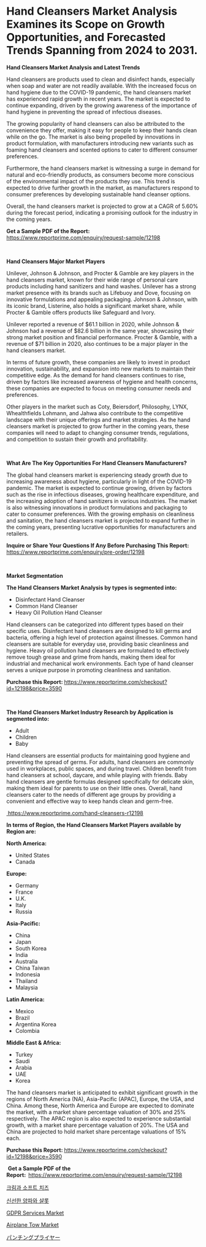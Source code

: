 <p><h1>Hand Cleansers Market Analysis Examines its Scope on Growth Opportunities, and Forecasted Trends Spanning from 2024 to 2031.</h1></p><p><strong>Hand Cleansers Market Analysis and Latest Trends</strong></p>
<p><p>Hand cleansers are products used to clean and disinfect hands, especially when soap and water are not readily available. With the increased focus on hand hygiene due to the COVID-19 pandemic, the hand cleansers market has experienced rapid growth in recent years. The market is expected to continue expanding, driven by the growing awareness of the importance of hand hygiene in preventing the spread of infectious diseases.</p><p>The growing popularity of hand cleansers can also be attributed to the convenience they offer, making it easy for people to keep their hands clean while on the go. The market is also being propelled by innovations in product formulation, with manufacturers introducing new variants such as foaming hand cleansers and scented options to cater to different consumer preferences.</p><p>Furthermore, the hand cleansers market is witnessing a surge in demand for natural and eco-friendly products, as consumers become more conscious of the environmental impact of the products they use. This trend is expected to drive further growth in the market, as manufacturers respond to consumer preferences by developing sustainable hand cleanser options.</p><p>Overall, the hand cleansers market is projected to grow at a CAGR of 5.60% during the forecast period, indicating a promising outlook for the industry in the coming years.</p></p>
<p><strong>Get a Sample PDF of the Report:&nbsp;</strong> <a href="https://www.reportprime.com/enquiry/request-sample/12198">https://www.reportprime.com/enquiry/request-sample/12198</a></p>
<p>&nbsp;</p>
<p><strong>Hand Cleansers Major Market Players</strong></p>
<p><p>Unilever, Johnson & Johnson, and Procter & Gamble are key players in the hand cleansers market, known for their wide range of personal care products including hand sanitizers and hand washes. Unilever has a strong market presence with its brands such as Lifebuoy and Dove, focusing on innovative formulations and appealing packaging. Johnson & Johnson, with its iconic brand, Listerine, also holds a significant market share, while Procter & Gamble offers products like Safeguard and Ivory.</p><p>Unilever reported a revenue of $61.1 billion in 2020, while Johnson & Johnson had a revenue of $82.6 billion in the same year, showcasing their strong market position and financial performance. Procter & Gamble, with a revenue of $71 billion in 2020, also continues to be a major player in the hand cleansers market.</p><p>In terms of future growth, these companies are likely to invest in product innovation, sustainability, and expansion into new markets to maintain their competitive edge. As the demand for hand cleansers continues to rise, driven by factors like increased awareness of hygiene and health concerns, these companies are expected to focus on meeting consumer needs and preferences.</p><p>Other players in the market such as Coty, Beiersdorf, Philosophy, LYNX, Whealthfields Lohmann, and Jahwa also contribute to the competitive landscape with their unique offerings and market strategies. As the hand cleansers market is projected to grow further in the coming years, these companies will need to adapt to changing consumer trends, regulations, and competition to sustain their growth and profitability.</p></p>
<p>&nbsp;</p>
<p><strong>What Are The Key Opportunities For Hand Cleansers Manufacturers?</strong></p>
<p><p>The global hand cleansers market is experiencing steady growth due to increasing awareness about hygiene, particularly in light of the COVID-19 pandemic. The market is expected to continue growing, driven by factors such as the rise in infectious diseases, growing healthcare expenditure, and the increasing adoption of hand sanitizers in various industries. The market is also witnessing innovations in product formulations and packaging to cater to consumer preferences. With the growing emphasis on cleanliness and sanitation, the hand cleansers market is projected to expand further in the coming years, presenting lucrative opportunities for manufacturers and retailers.</p></p>
<p><strong>Inquire or Share Your Questions If Any Before Purchasing This Report:</strong> <a href="https://www.reportprime.com/enquiry/pre-order/12198">https://www.reportprime.com/enquiry/pre-order/12198</a></p>
<p>&nbsp;</p>
<p><strong>Market Segmentation</strong></p>
<p><strong>The Hand Cleansers Market Analysis by types is segmented into:</strong></p>
<p><ul><li>Disinfectant Hand Cleanser</li><li>Common Hand Cleanser</li><li>Heavy Oil Pollution Hand Cleanser</li></ul></p>
<p><p>Hand cleansers can be categorized into different types based on their specific uses. Disinfectant hand cleansers are designed to kill germs and bacteria, offering a high level of protection against illnesses. Common hand cleansers are suitable for everyday use, providing basic cleanliness and hygiene. Heavy oil pollution hand cleansers are formulated to effectively remove tough grease and grime from hands, making them ideal for industrial and mechanical work environments. Each type of hand cleanser serves a unique purpose in promoting cleanliness and sanitation.</p></p>
<p><strong>Purchase this Report:&nbsp;</strong><a href="https://www.reportprime.com/checkout?id=12198&price=3590">https://www.reportprime.com/checkout?id=12198&price=3590</a></p>
<p>&nbsp;</p>
<p><strong>The Hand Cleansers Market Industry Research by Application is segmented into:</strong></p>
<p><ul><li>Adult</li><li>Children</li><li>Baby</li></ul></p>
<p><p>Hand cleansers are essential products for maintaining good hygiene and preventing the spread of germs. For adults, hand cleansers are commonly used in workplaces, public spaces, and during travel. Children benefit from hand cleansers at school, daycare, and while playing with friends. Baby hand cleansers are gentle formulas designed specifically for delicate skin, making them ideal for parents to use on their little ones. Overall, hand cleansers cater to the needs of different age groups by providing a convenient and effective way to keep hands clean and germ-free.</p></p>
<p><a href="https://www.reportprime.com/hand-cleansers-r12198">&nbsp;https://www.reportprime.com/hand-cleansers-r12198</a></p>
<p><strong>In terms of Region, the Hand Cleansers Market Players available by Region are:</strong></p>
<p>
    <p> <strong> North America: </strong>
        <ul>
            <li>United States</li>
            <li>Canada</li>
        </ul>
        </p> 
    <p> <strong> Europe: </strong>
        <ul>
            <li>Germany</li>
            <li>France</li>
            <li>U.K.</li>
            <li>Italy</li>
            <li>Russia</li>
        </ul>
        </p> 
    <p> <strong> Asia-Pacific: </strong>
        <ul>
            <li>China</li>
            <li>Japan</li>
            <li>South Korea</li>
            <li>India</li>
            <li>Australia</li>
            <li>China Taiwan</li>
            <li>Indonesia</li>
            <li>Thailand</li>
            <li>Malaysia</li>
        </ul>
        </p> 
    <p> <strong> Latin America: </strong>
        <ul>
            <li>Mexico</li>
            <li>Brazil</li>
            <li>Argentina Korea</li>
            <li>Colombia</li>
        </ul>
        </p> 
    <p> <strong> Middle East & Africa: </strong>
        <ul>
            <li>Turkey</li>
            <li>Saudi</li>
            <li>Arabia</li>
            <li>UAE</li>
            <li>Korea</li>
        </ul>
    </p>
    </p>
<p><p>The hand cleansers market is anticipated to exhibit significant growth in the regions of North America (NA), Asia-Pacific (APAC), Europe, the USA, and China. Among these, North America and Europe are expected to dominate the market, with a market share percentage valuation of 30% and 25% respectively. The APAC region is also expected to experience substantial growth, with a market share percentage valuation of 20%. The USA and China are projected to hold market share percentage valuations of 15% each.</p></p>
<p><strong>Purchase this Report: </strong><a href="https://www.reportprime.com/checkout?id=12198&price=3590">https://www.reportprime.com/checkout?id=12198&price=3590</a></p>
<p>&nbsp;<strong>Get a Sample PDF of the Report:&nbsp;&nbsp;</strong><a href="https://www.reportprime.com/enquiry/request-sample/12198">https://www.reportprime.com/enquiry/request-sample/12198</a></p>
<p><strong></strong></p>
<p><p><a href="https://medium.com/@daveblock56/%EA%B8%80%EB%A1%9C%EB%B2%8C-%ED%81%AC%EB%A6%BC%EA%B3%BC-%EB%B6%80%EB%93%9C%EB%9F%AC%EC%9A%B4-%EC%B9%98%EC%A6%88-%EC%8B%9C%EC%9E%A5-%EC%9D%91%EC%9A%A9-%EC%B5%9C%EC%A2%85-%EC%82%AC%EC%9A%A9-%EC%82%B0%EC%97%85-%EC%9C%A0%ED%98%95-%EC%9E%A5%EB%B9%84-%EB%B0%8F-%EC%A7%80%EC%97%AD%EC%97%90-%EC%B4%88%EC%A0%90%EC%9D%84-%EB%A7%9E%EC%B6%98-%EB%B6%84%EC%84%9D-%EB%B0%8F-%EC%98%88%EC%B8%A1-2024-2031-ef981857369b">크림과 소프트 치즈</a></p><p><a href="https://medium.com/@daveblock56/%EC%84%B8%EA%B3%84%EC%A0%81%EC%9D%B8-%EC%8B%A0%EC%84%A0-%EC%96%91%ED%8C%8C-%EB%B0%8F-%EB%8C%80%ED%8C%8C-%EC%8B%9C%EC%9E%A5-%EC%A0%9C%ED%92%88-%EC%9C%A0%ED%98%95-%EB%85%B8%EB%9E%80%EC%83%89-%EB%B9%A8%EA%B0%84%EC%83%89-%ED%9D%B0%EC%83%89-%EA%B8%B0%ED%83%80-%EC%B5%9C%EC%A2%85-%EC%82%AC%EC%9A%A9%EC%9E%90-%EB%B0%8F-%EC%A7%80%EC%97%AD%EC%97%90-%EC%B4%88%EC%A0%90%EC%9D%84-%EB%A7%9E%EC%B6%98-%EB%B6%84%EC%84%9D-%EB%B0%8F-%EC%98%88%EC%B8%A1-2024-2031-d41b3db4388d">신선한 양파와 샬롯</a></p><p><a href="https://issuu.com/reportprime-2/docs/gdpr-services-market-size-2030.pptx">GDPR Services Market</a></p><p><a href="https://www.linkedin.com/pulse/airplane-tow-market-research-report-includes-analysis-size-dcv3e">Airplane Tow Market</a></p><p><a href="https://medium.com/@at15984/%E3%83%91%E3%83%B3%E3%83%81%E3%83%B3%E3%82%B0%E3%83%97%E3%83%A9%E3%82%A4%E3%83%A4%E3%83%BC%E6%A5%AD%E7%95%8C%E3%81%AB%E9%96%A2%E3%81%99%E3%82%8B%E6%B4%9E%E5%AF%9F-2031%E5%B9%B4%E3%81%BE%E3%81%A7%E3%81%AE%E5%B8%82%E5%A0%B4%E8%B2%A1%E5%8B%99%E7%8A%B6%E6%B3%81-%E5%B8%82%E5%A0%B4%E8%A6%8F%E6%A8%A1-%E3%81%8A%E3%82%88%E3%81%B3%E5%8F%8E%E7%9B%8A%E5%88%86%E6%9E%90-bad1555f2e45">パンチングプライヤー</a></p></p>